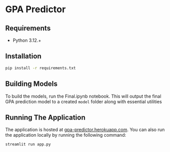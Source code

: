 # GPA Predictor

## Requirements

- Python 3.12.+

## Installation

```bash
pip install -r requirements.txt
```

## Building Models

To build the models, run the Final.ipynb notebook. This will output the final GPA prediction model to a created `model` folder along with essential utilities

## Running The Application

The application is hosted at [gpa-predictor.herokuapp.com](https://gpa-predictor.herokuapp.com/). You can also run the application locally by running the following command:

```bash
streamlit run app.py
```
